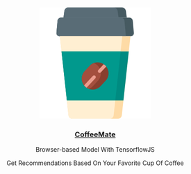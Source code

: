<p align="center">
    <br>
    <img src="/img/profile.png"/>
    <br>
<p>


<h3 align="center">
    <a href="https://kcarrig.github.io"<b>CoffeeMate</b></a>
</h3>
    <p align="center"> Browser-based Model With TensorflowJS </p>
    <p align="center"> Get Recommendations Based On Your Favorite Cup Of Coffee </p>
